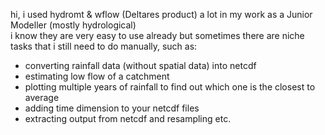 hi, i used hydromt & wflow (Deltares product) a lot in my work as a Junior Modeller (mostly hydrological)\
i know they are very easy to use already but sometimes there are niche tasks that i still need to do manually, such as:
* converting rainfall data (without spatial data) into netcdf
* estimating low flow of a catchment
* plotting multiple years of rainfall to find out which one is the closest to average
* adding time dimension to your netcdf files
* extracting output from netcdf and resampling
etc.

